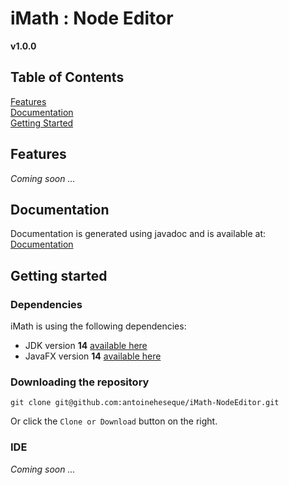 # iMath : Node Editor
**v1.0.0** 

## Table of Contents  
[Features](#features)  
[Documentation](#documentation)  
[Getting Started](#gettingStarted)

<a name="features"/>

## Features

*Coming soon ...*

<a name="documentation"/>

## Documentation
Documentation is generated using javadoc and is available at: [Documentation](https://imath.antoineh.tech)

<a name="gettingStarted"/>

## Getting started
### Dependencies
iMath is using the following dependencies:
- JDK version **14** [available here](https://jdk.java.net/14/)
- JavaFX version **14** [available here](https://gluonhq.com/products/javafx/)

### Downloading the repository
`git clone git@github.com:antoineheseque/iMath-NodeEditor.git`

Or click the `Clone or Download` button on the right.

### IDE
*Coming soon ...*
